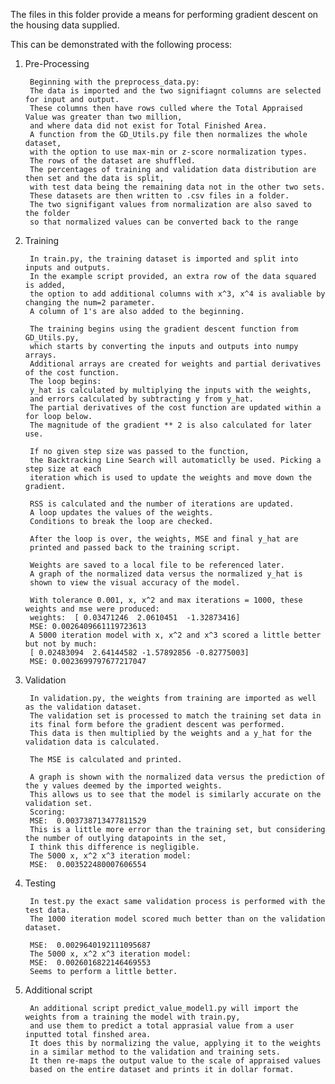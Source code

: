 
The files in this folder provide a means for performing gradient descent on the housing data supplied.

This can be demonstrated with the following process:

1. Pre-Processing

	
		Beginning with the preprocess_data.py: 
		The data is imported and the two signifiagnt columns are selected for input and output.
		These columns then have rows culled where the Total Appraised Value was greater than two million, 
		and where data did not exist for Total Finished Area.
		A function from the GD_Utils.py file then normalizes the whole dataset, 
		with the option to use max-min or z-score normalization types.
		The rows of the dataset are shuffled.
		The percentages of training and validation data distribution are then set and the data is split, 
		with test data being the remaining data not in the other two sets.
		These datasets are then written to .csv files in a folder.
		The two signifigant values from normalization are also saved to the folder
		so that normalized values can be converted back to the range

2. Training

		In train.py, the training dataset is imported and split into inputs and outputs. 
		In the example script provided, an extra row of the data squared is added, 
		the option to add additional columns with x^3, x^4 is avaliable by changing the num=2 parameter. 
		A column of 1's are also added to the beginning.
	
		The training begins using the gradient descent function from GD_Utils.py, 
		which starts by converting the inputs and outputs into numpy arrays.
		Additional arrays are created for weights and partial derivatives of the cost function.
		The loop begins:
		y_hat is calculated by multiplying the inputs with the weights, 
		and errors calculated by subtracting y from y_hat.
		The partial derivatives of the cost function are updated within a for loop below.
		The magnitude of the gradient ** 2 is also calculated for later use.
	
		If no given step size was passed to the function, 
		the Backtracking Line Search will automaticlly be used. Picking a step size at each 
		iteration which is used to update the weights and move down the gradient. 
	
		RSS is calculated and the number of iterations are updated.
		A loop updates the values of the weights.
		Conditions to break the loop are checked.
	
		After the loop is over, the weights, MSE and final y_hat are 
		printed and passed back to the training script.

		Weights are saved to a local file to be referenced later.
		A graph of the normalized data versus the normalized y_hat is 
		shown to view the visual accuracy of the model.
	
		With tolerance 0.001, x, x^2 and max iterations = 1000, these weights and mse were produced:
		weights:  [ 0.03471246  2.0610451  -1.32873416]
		MSE: 0.0026409661119723613
		A 5000 iteration model with x, x^2 and x^3 scored a little better but not by much:
		[ 0.02483094  2.64144582 -1.57892856 -0.82775003]
		MSE: 0.0023699797677217047
	
	
3. Validation
	
		In validation.py, the weights from training are imported as well as the validation dataset.
		The validation set is processed to match the training set data in 
		its final form before the gradient descent was performed.
		This data is then multiplied by the weights and a y_hat for the validation data is calculated. 

		The MSE is calculated and printed.
	
		A graph is shown with the normalized data versus the prediction of the y values deemed by the imported weights.
		This allows us to see that the model is similarly accurate on the validation set.
		Scoring:
		MSE:  0.003738713477811529
		This is a little more error than the training set, but considering the number of outlying datapoints in the set, 
		I think this difference is negligible.
		The 5000 x, x^2 x^3 iteration model:
		MSE:  0.003522480007606554
	
4. Testing
	
		In test.py the exact same validation process is performed with the test data.
		The 1000 iteration model scored much better than on the validation dataset.
		
		MSE:  0.0029640192111095687
		The 5000 x, x^2 x^3 iteration model:
		MSE:  0.0026016822146469553
		Seems to perform a little better.
	
	
5. Additional script
	
		An additional script predict_value_model1.py will import the weights from a training the model with train.py, 
		and use them to predict a total apprasial value from a user inputted total finshed area. 
		It does this by normalizing the value, applying it to the weights 
		in a similar method to the validation and training sets. 
		It then re-maps the output value to the scale of appraised values 
		based on the entire dataset and prints it in dollar format.
	
	
	
	 
	
	
	
	
	 
	
